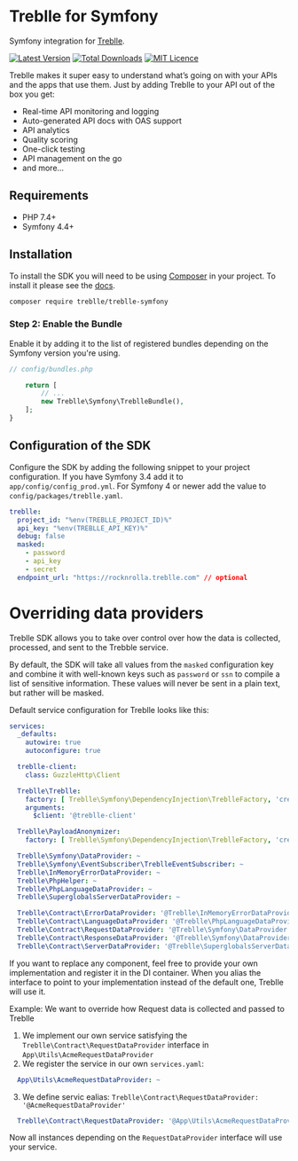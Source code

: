 # Treblle for Symfony

Symfony integration for [Treblle](https://treblle.com/).

[![Latest Version](https://img.shields.io/packagist/v/treblle/treblle-symfony)](https://packagist.org/packages/treblle/treblle-symfony)
[![Total Downloads](https://img.shields.io/packagist/dt/treblle/treblle-symfony)](https://packagist.org/packages/treblle/treblle-symfony)
[![MIT Licence](https://img.shields.io/packagist/l/treblle/treblle-symfony)](LICENSE.md)

Treblle makes it super easy to understand what’s going on with your APIs and the apps that use them. Just by adding Treblle to your API out of the box you get:
* Real-time API monitoring and logging
* Auto-generated API docs with OAS support
* API analytics
* Quality scoring
* One-click testing
* API management on the go
* and more...

## Requirements
* PHP 7.4+
* Symfony 4.4+

## Installation

To install the SDK you will need to be using [Composer]([https://getcomposer.org/)
in your project. To install it please see the [docs](https://getcomposer.org/download/).

```bash
composer require treblle/treblle-symfony
```

### Step 2: Enable the Bundle

Enable it by adding it to the list of registered bundles depending on the Symfony version you're using.

```php
// config/bundles.php

    return [
        // ...
        new Treblle\Symfony\TreblleBundle(),
    ];
}
```

## Configuration of the SDK

Configure the SDK by adding the following snippet to your project configuration. If you have Symfony 3.4 add it
to ``app/config/config_prod.yml``. For Symfony 4 or newer add the value to `config/packages/treblle.yaml`.

```yaml
treblle:
  project_id: "%env(TREBLLE_PROJECT_ID)%"
  api_key: "%env(TREBLLE_API_KEY)%"
  debug: false
  masked:
    - password
    - api_key
    - secret
  endpoint_url: "https://rocknrolla.treblle.com" // optional
```

# Overriding data providers

Treblle SDK allows you to take over control over how the data is collected, processed, and sent to the Trebble service.

By default, the SDK will take all values from the `masked` configuration key and combine it with well-known keys such as
`password` or `ssn` to compile a list of sensitive information. These values will never be sent in a plain text, but
rather will be masked.

Default service configuration for Treblle looks like this:

```yaml
services:
  _defaults:
    autowire: true
    autoconfigure: true

  treblle-client:
    class: GuzzleHttp\Client

  Treblle\Treblle:
    factory: [ Treblle\Symfony\DependencyInjection\TreblleFactory, 'createTreblle' ]
    arguments:
      $client: '@treblle-client'

  Treblle\PayloadAnonymizer:
    factory: [ Treblle\Symfony\DependencyInjection\TreblleFactory, 'createAnonymizer' ]

  Treblle\Symfony\DataProvider: ~
  Treblle\Symfony\EventSubscriber\TreblleEventSubscriber: ~
  Treblle\InMemoryErrorDataProvider: ~
  Treblle\PhpHelper: ~
  Treblle\PhpLanguageDataProvider: ~
  Treblle\SuperglobalsServerDataProvider: ~

  Treblle\Contract\ErrorDataProvider: '@Treblle\InMemoryErrorDataProvider'
  Treblle\Contract\LanguageDataProvider: '@Treblle\PhpLanguageDataProvider'
  Treblle\Contract\RequestDataProvider: '@Treblle\Symfony\DataProvider'
  Treblle\Contract\ResponseDataProvider: '@Treblle\Symfony\DataProvider'
  Treblle\Contract\ServerDataProvider: '@Treblle\SuperglobalsServerDataProvider'
```

If you want to replace any component, feel free to provide your own implementation and register it in the DI container.
When you alias the interface to point to your implementation instead of the default one, Treblle will use it.

Example: We want to override how Request data is collected and passed to Treblle

1. We implement our own service satisfying the `Treblle\Contract\RequestDataProvider` interface in `App\Utils\AcmeRequestDataProvider`
2. We register the service in our own `services.yaml`:
```yaml
  App\Utils\AcmeRequestDataProvider: ~
```

3. We define servic ealias: `Treblle\Contract\RequestDataProvider: '@AcmeRequestDataProvider'`
```yaml
  Treblle\Contract\RequestDataProvider: '@App\Utils\AcmeRequestDataProvider'
```

Now all instances depending on the `RequestDataProvider` interface will use your service.
